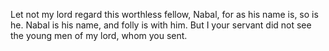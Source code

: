 Let not my lord regard this worthless fellow, Nabal, for as his name is, so is he. Nabal is his name, and folly is with him. But I your servant did not see the young men of my lord, whom you sent.
